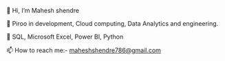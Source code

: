   👋  Hi, I’m Mahesh shendre

  👀  Piroo in development, Cloud computing, Data Analytics and engineering.

  🌱  SQL, Microsoft Excel, Power BI, Python

  📫  How to reach me:-
      maheshshendre786@gmail.com 


